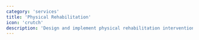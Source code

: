 ```yaml
---
category: 'services'
title: 'Physical Rehabilitation'
icon: 'crutch'
description: 'Design and implement physical rehabilitation interventions that are client-centered, contextually relevant, and evidence-based to facilitate optimal occupational engagement'
---
```

